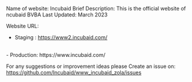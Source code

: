 Name of website: Incubaid
Brief Description: This is the official website of ncubaid BVBA
Last Updated: March 2023

Website URL:
- Staging : https://www2.incubaid.com/
<br>
- Production: https://www.incubaid.com/


For any suggestions or improvement ideas please 
Create an issue on: https://github.com/Incubaid/www_incubaid_zola/issues





